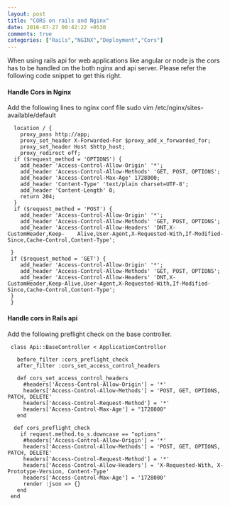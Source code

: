 ```yaml
---
layout: post
title: "CORS on rails and Nginx"
date: 2016-07-27 00:42:22 +0530
comments: true
categories: ["Rails","NGINX","Deployment","Cors"] 
---
```

When using rails api for web applications like angular or node js  the cors has to be handled on the
both nginx and api server. Please refer the following code snippet to get this
right.

#### Handle Cors in Nginx

  Add the following lines to nginx conf file sudo vim /etc/nginx/sites-available/default        

      location / {
        proxy_pass http://app;
        proxy_set_header X-Forwarded-For $proxy_add_x_forwarded_for;
        proxy_set_header Host $http_host;
        proxy_redirect off;
      if ($request_method = 'OPTIONS') {
        add_header 'Access-Control-Allow-Origin' '*';
        add_header 'Access-Control-Allow-Methods' 'GET, POST, OPTIONS';
        add_header 'Access-Control-Max-Age' 1728000;
        add_header 'Content-Type' 'text/plain charset=UTF-8';
        add_header 'Content-Length' 0;
        return 204;
      }
      if ($request_method = 'POST') {
        add_header 'Access-Control-Allow-Origin' '*';
        add_header 'Access-Control-Allow-Methods' 'GET, POST, OPTIONS';
        add_header 'Access-Control-Allow-Headers' 'DNT,X-CustomHeader,Keep-    Alive,User-Agent,X-Requested-With,If-Modified-Since,Cache-Control,Content-Type';

     }
     if ($request_method = 'GET') {
        add_header 'Access-Control-Allow-Origin' '*';
        add_header 'Access-Control-Allow-Methods' 'GET, POST, OPTIONS';
        add_header 'Access-Control-Allow-Headers' 'DNT,X-CustomHeader,Keep-Alive,User-Agent,X-Requested-With,If-Modified-Since,Cache-Control,Content-Type';
     }
     }


#### Handle cors in Rails api 

  Add the following preflight check on the base controller.

     class Api::BaseController < ApplicationController

       before_filter :cors_preflight_check
       after_filter :cors_set_access_control_headers
       
       def cors_set_access_control_headers
         #headers['Access-Control-Allow-Origin'] = '*'
         headers['Access-Control-Allow-Methods'] = 'POST, GET, OPTIONS, PATCH, DELETE'
         headers['Access-Control-Request-Method'] = '*'
         headers['Access-Control-Max-Age'] = "1728000"
       end

      def cors_preflight_check
        if request.method.to_s.downcase == "options"
         #headers['Access-Control-Allow-Origin'] = '*'
         headers['Access-Control-Allow-Methods'] = 'POST, GET, OPTIONS, PATCH, DELETE'
         headers['Access-Control-Request-Method'] = '*'
         headers['Access-Control-Allow-Headers'] = 'X-Requested-With, X-Prototype-Version, Content-Type'
         headers['Access-Control-Max-Age'] = '1728000'
         render :json => {}
       end
     end


